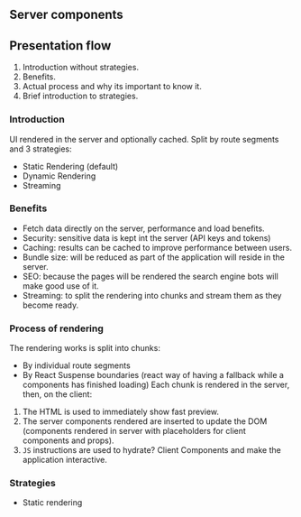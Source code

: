 ## Server components

## Presentation flow
1. Introduction without strategies.
2. Benefits.
3. Actual process and why its important to know it.
4. Brief introduction to strategies.

### Introduction

UI rendered in the server and optionally cached. Split by route segments and 3
strategies:

- Static Rendering (default)
- Dynamic Rendering
- Streaming

### Benefits

- Fetch data directly on the server, performance and load benefits.
- Security: sensitive data is kept int the server (API keys and tokens)
- Caching: results can be cached to improve performance between users.
- Bundle size: will be reduced as part of the application will reside in the
  server.
- SEO: because the pages will be rendered the search engine bots will make good
  use of it.
- Streaming: to split the rendering into chunks and stream them as they become
  ready.

### Process of rendering

The rendering works is split into chunks:

- By individual route segments
- By React Suspense boundaries (react way of having a fallback while a
  components has finished loading) Each chunk is rendered in the server, then,
  on the client:

1. The HTML is used to immediately show fast preview.
2. The server components rendered are inserted to update the DOM (components
   rendered in server with placeholders for client components and props).
3. `JS` instructions are used to hydrate? Client Components and make the
   application interactive.

### Strategies

- Static rendering

